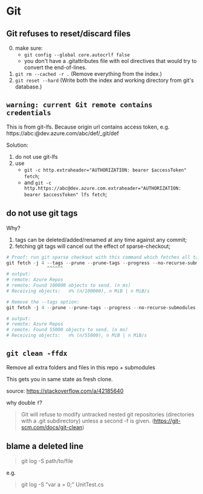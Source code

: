 # Git

## Git refuses to reset/discard files

0. make sure:
   - `git config --global core.autocrlf false`
   - you don't have a .gitattributes file with eol directives that would try to convert the end-of-lines.
1. `git rm --cached -r .` (Remove everything from the index.)
2. `git reset --hard` (Write both the index and working directory from git's database.)

## `warning: current Git remote contains credentials`

This is from git-lfs. Because origin url contains access token, e.g. https://abc:<AccesToken>@dev.azure.com/abc/def/_git/def
   
Solution:
1. do not use git-lfs
2. use
   - `git -c http.extraheader="AUTHORIZATION: bearer $accessToken" fetch`;
   - and `git -c http.https://abc@dev.azure.com.extraheader="AUTHORIZATION: bearer $accessToken" lfs fetch`;

## do not use git tags
Why?
1. tags can be deleted/added/renamed at any time against any commit;
2. fetching git tags will cancel out the effect of sparse-checkout;

```ps1
# Proof: run git sparse checkout with this command which fetches all tags:
git fetch -j 4 --tags --prune --prune-tags --progress --no-recurse-submodules --depth 1 origin feature/test
               ^^^^^^
# output:
# remote: Azure Repos
# remote: Found 100000 objects to send. (n ms)
# Receiving objects:   n% (n/100000), n MiB | n MiB/s

# Remove the --tags option:
git fetch -j 4 --prune --prune-tags --progress --no-recurse-submodules --depth 1 origin feature/test

# output:
# remote: Azure Repos
# remote: Found 55000 objects to send. (n ms)
# Receiving objects:   n% (n/55000), n MiB | n MiB/s
```

## `git clean -ffdx`

Remove all extra folders and files in this repo + submodules

This gets you in same state as fresh clone.

source: https://stackoverflow.com/a/42185640

why double `f`?

> Git will refuse to modify untracked nested git repositories (directories with a .git subdirectory) unless a second -f is given. (https://git-scm.com/docs/git-clean)

## blame a deleted line

> git log -S <string> path/to/file

e.g.

> git log -S "var a = 0;" UnitTest.cs
